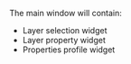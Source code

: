 The main window will contain:

- Layer selection widget
- Layer property widget
- Properties profile widget
